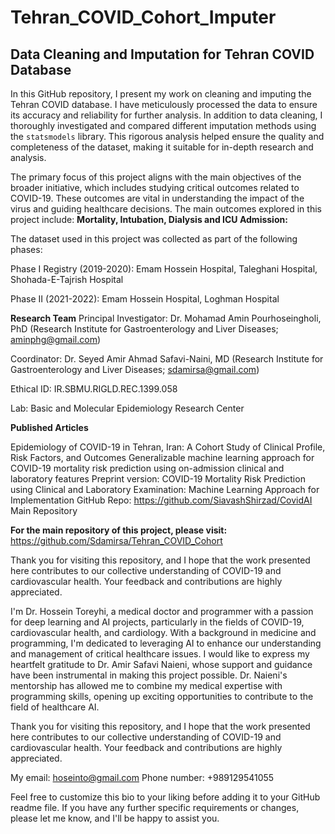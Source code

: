 # Tehran_COVID_Cohort_Imputer

## Data Cleaning and Imputation for Tehran COVID Database

In this GitHub repository, I present my work on cleaning and imputing the Tehran COVID database. I have meticulously processed the data to ensure its accuracy and reliability for further analysis. In addition to data cleaning, I thoroughly investigated and compared different imputation methods using the `statsmodels` library. This rigorous analysis helped ensure the quality and completeness of the dataset, making it suitable for in-depth research and analysis.

The primary focus of this project aligns with the main objectives of the broader initiative, which includes studying critical outcomes related to COVID-19. These outcomes are vital in understanding the impact of the virus and guiding healthcare decisions. The main outcomes explored in this project include: **Mortality, Intubation, Dialysis and ICU Admission:** 

The dataset used in this project was collected as part of the following phases:

Phase I Registry (2019-2020): Emam Hossein Hospital, Taleghani Hospital, Shohada-E-Tajrish Hospital

Phase II (2021-2022): Emam Hossein Hospital, Loghman Hospital

**Research Team**
Principal Investigator: Dr. Mohamad Amin Pourhoseingholi, PhD (Research Institute for Gastroenterology and Liver Diseases; aminphg@gmail.com)

Coordinator: Dr. Seyed Amir Ahmad Safavi-Naini, MD (Research Institute for Gastroenterology and Liver Diseases; sdamirsa@gmail.com)

Ethical ID: IR.SBMU.RIGLD.REC.1399.058

Lab: Basic and Molecular Epidemiology Research Center

**Published Articles**

Epidemiology of COVID-19 in Tehran, Iran: A Cohort Study of Clinical Profile, Risk Factors, and Outcomes
Generalizable machine learning approach for COVID-19 mortality risk prediction using on-admission clinical and laboratory features
Preprint version: COVID-19 Mortality Risk Prediction using Clinical and Laboratory Examination: Machine Learning Approach for Implementation
GitHub Repo: https://github.com/SiavashShirzad/CovidAI
Main Repository

**For the main repository of this project, please visit:** https://github.com/Sdamirsa/Tehran_COVID_Cohort

Thank you for visiting this repository, and I hope that the work presented here contributes to our collective understanding of COVID-19 and cardiovascular health. Your feedback and contributions are highly appreciated.

I'm Dr. Hossein Toreyhi, a medical doctor and programmer with a passion for deep learning and AI projects, particularly in the fields of COVID-19, cardiovascular health, and cardiology. With a background in medicine and programming, I'm dedicated to leveraging AI to enhance our understanding and management of critical healthcare issues. I would like to express my heartfelt gratitude to Dr. Amir Safavi Naieni, whose support and guidance have been instrumental in making this project possible. Dr. Naieni's mentorship has allowed me to combine my medical expertise with programming skills, opening up exciting opportunities to contribute to the field of healthcare AI.

Thank you for visiting this repository, and I hope that the work presented here contributes to our collective understanding of COVID-19 and cardiovascular health. Your feedback and contributions are highly appreciated.

My email: hoseinto@gmail.com
Phone number: +989129541055

Feel free to customize this bio to your liking before adding it to your GitHub readme file. If you have any further specific requirements or changes, please let me know, and I'll be happy to assist you.
